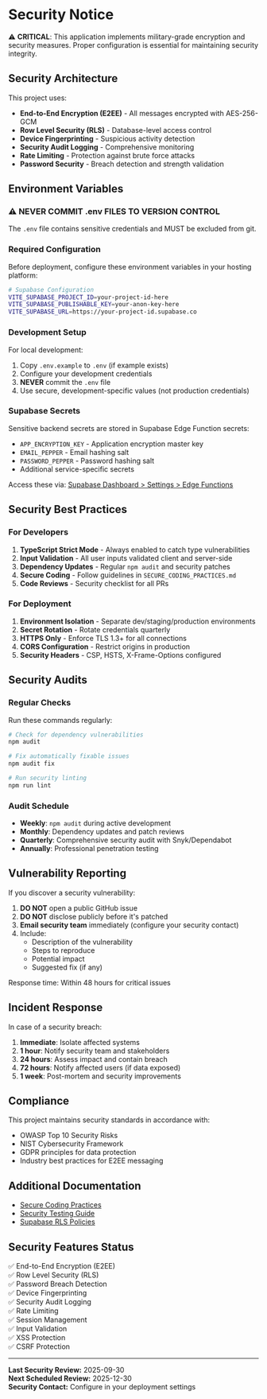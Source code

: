 # Security Notice

⚠️ **CRITICAL**: This application implements military-grade encryption and security measures. Proper configuration is essential for maintaining security integrity.

## Security Architecture

This project uses:
- **End-to-End Encryption (E2EE)** - All messages encrypted with AES-256-GCM
- **Row Level Security (RLS)** - Database-level access control
- **Device Fingerprinting** - Suspicious activity detection
- **Security Audit Logging** - Comprehensive monitoring
- **Rate Limiting** - Protection against brute force attacks
- **Password Security** - Breach detection and strength validation

## Environment Variables

### ⚠️ NEVER COMMIT .env FILES TO VERSION CONTROL

The `.env` file contains sensitive credentials and MUST be excluded from git.

### Required Configuration

Before deployment, configure these environment variables in your hosting platform:

```bash
# Supabase Configuration
VITE_SUPABASE_PROJECT_ID=your-project-id-here
VITE_SUPABASE_PUBLISHABLE_KEY=your-anon-key-here
VITE_SUPABASE_URL=https://your-project-id.supabase.co
```

### Development Setup

For local development:
1. Copy `.env.example` to `.env` (if example exists)
2. Configure your development credentials
3. **NEVER** commit the `.env` file
4. Use secure, development-specific values (not production credentials)

### Supabase Secrets

Sensitive backend secrets are stored in Supabase Edge Function secrets:
- `APP_ENCRYPTION_KEY` - Application encryption master key
- `EMAIL_PEPPER` - Email hashing salt
- `PASSWORD_PEPPER` - Password hashing salt
- Additional service-specific secrets

Access these via: [Supabase Dashboard > Settings > Edge Functions](https://supabase.com/dashboard)

## Security Best Practices

### For Developers

1. **TypeScript Strict Mode** - Always enabled to catch type vulnerabilities
2. **Input Validation** - All user inputs validated client and server-side
3. **Dependency Updates** - Regular `npm audit` and security patches
4. **Secure Coding** - Follow guidelines in `SECURE_CODING_PRACTICES.md`
5. **Code Reviews** - Security checklist for all PRs

### For Deployment

1. **Environment Isolation** - Separate dev/staging/production environments
2. **Secret Rotation** - Rotate credentials quarterly
3. **HTTPS Only** - Enforce TLS 1.3+ for all connections
4. **CORS Configuration** - Restrict origins in production
5. **Security Headers** - CSP, HSTS, X-Frame-Options configured

## Security Audits

### Regular Checks

Run these commands regularly:

```bash
# Check for dependency vulnerabilities
npm audit

# Fix automatically fixable issues
npm audit fix

# Run security linting
npm run lint
```

### Audit Schedule

- **Weekly**: `npm audit` during active development
- **Monthly**: Dependency updates and patch reviews
- **Quarterly**: Comprehensive security audit with Snyk/Dependabot
- **Annually**: Professional penetration testing

## Vulnerability Reporting

If you discover a security vulnerability:

1. **DO NOT** open a public GitHub issue
2. **DO NOT** disclose publicly before it's patched
3. **Email security team** immediately (configure your security contact)
4. Include:
   - Description of the vulnerability
   - Steps to reproduce
   - Potential impact
   - Suggested fix (if any)

Response time: Within 48 hours for critical issues

## Incident Response

In case of a security breach:

1. **Immediate**: Isolate affected systems
2. **1 hour**: Notify security team and stakeholders
3. **24 hours**: Assess impact and contain breach
4. **72 hours**: Notify affected users (if data exposed)
5. **1 week**: Post-mortem and security improvements

## Compliance

This project maintains security standards in accordance with:
- OWASP Top 10 Security Risks
- NIST Cybersecurity Framework
- GDPR principles for data protection
- Industry best practices for E2EE messaging

## Additional Documentation

- [Secure Coding Practices](./SECURE_CODING_PRACTICES.md)
- [Security Testing Guide](./src/tests/security.test.ts)
- [Supabase RLS Policies](./supabase/migrations/)

## Security Features Status

✅ End-to-End Encryption (E2EE)  
✅ Row Level Security (RLS)  
✅ Password Breach Detection  
✅ Device Fingerprinting  
✅ Security Audit Logging  
✅ Rate Limiting  
✅ Session Management  
✅ Input Validation  
✅ XSS Protection  
✅ CSRF Protection  

---

**Last Security Review:** 2025-09-30  
**Next Scheduled Review:** 2025-12-30  
**Security Contact:** Configure in your deployment settings